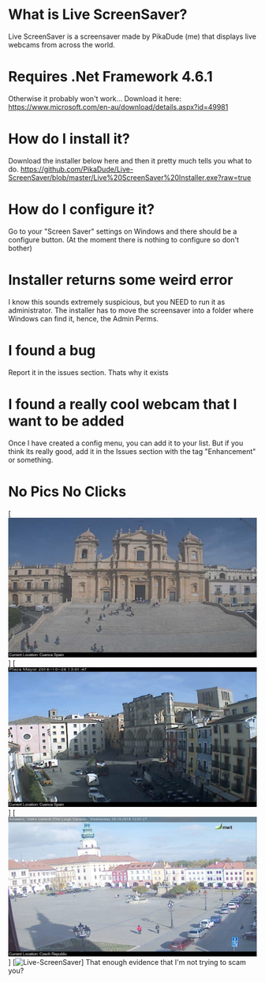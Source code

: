 # What is Live ScreenSaver?
Live ScreenSaver is a screensaver made by PikaDude (me) that displays live webcams from across the world.
# Requires .Net Framework 4.6.1
Otherwise it probably won't work... Download it here: https://www.microsoft.com/en-au/download/details.aspx?id=49981
# How do I install it?
Download the installer below here and then it pretty much tells you what to do.
https://github.com/PikaDude/Live-ScreenSaver/blob/master/Live%20ScreenSaver%20Installer.exe?raw=true
# How do I configure it?
Go to your "Screen Saver" settings on Windows and there should be a configure button. (At the moment there is nothing to configure so don't bother)
# Installer returns some weird error
I know this sounds extremely suspicious, but you NEED to run it as administrator. The installer has to move the screensaver into a folder where Windows can find it, hence, the Admin Perms.
# I found a bug
Report it in the issues section. Thats why it exists
# I found a really cool webcam that I want to be added
Once I have created a config menu, you can add it to your list. But if you think its really good, add it in the Issues section with the tag "Enhancement" or something.
# No Pics No Clicks
[![Live-ScreenSaver](https://github.com/PikaDude/Live-ScreenSaver/blob/master/Screenshots/0.jpg?raw=true "Screenshot 1")]
[![Live-ScreenSaver](https://github.com/PikaDude/Live-ScreenSaver/blob/master/Screenshots/1.jpg?raw=true "Screenshot 2")]
[![Live-ScreenSaver](https://github.com/PikaDude/Live-ScreenSaver/blob/master/Screenshots/2.jpg?raw=true "Screenshot 3")]
[![Live-ScreenSaver](https://github.com/PikaDude/Live-ScreenSaver/blob/master/Screenshots/3.jpg?raw=true "Screenshot 4")]
That enough evidence that I'm not trying to scam you?